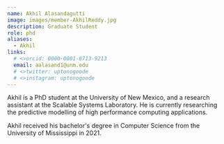 ```yaml
---
name: Akhil Alasandagutti
image: images/member-AkhilReddy.jpg
description: Graduate Student 
role: phd
aliases:
  - Akhil
links:
  # <>orcid: 0000-0001-8713-9213
  email: aalasand1@unm.edu
  # <>twitter: uptonogoode
  # <>instagram: uptonogoode
---
```


Akhil is a PhD student at the University of New Mexico, and a research assistant at the Scalable Systems Laboratory. He is currently researching the predictive modelling of high performance computing applications.

Akhil received his bachelor's degree in Computer Science from the University of Mississippi in 2021.
